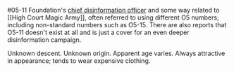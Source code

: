 #05-11
Foundation's [chief disinformation officer](https://scp-wiki.wikidot.com/the-high-court-with-the-magic-army)  and some way related to [[High Court Magic Army]], often referred to using different O5 numbers; including non-standard numbers such as O5-15. There are also reports that O5-11 doesn't exist at all and is just a cover for an even deeper disinformation campaign.

Unknown descent. Unknown origin. Apparent age varies. Always attractive in appearance; tends to wear expensive clothing.